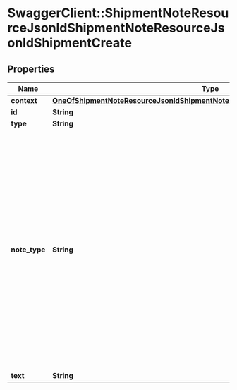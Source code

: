 # SwaggerClient::ShipmentNoteResourceJsonldShipmentNoteResourceJsonldShipmentCreate

## Properties
Name | Type | Description | Notes
------------ | ------------- | ------------- | -------------
**context** | [**OneOfShipmentNoteResourceJsonldShipmentNoteResourceJsonldShipmentCreateContext**](OneOfShipmentNoteResourceJsonldShipmentNoteResourceJsonldShipmentCreateContext.md) |  | [optional] 
**id** | **String** |  | [optional] 
**type** | **String** |  | [optional] 
**note_type** | **String** |           [CA] Carrier,          [DL] Delivery,          [DP] Denied Party,          [DO] Document,          [GN] General,          [HB] HouseBill,          [IN] Invoice,          [PM] Permissions,          [PU] Pickup,          [PR] Procurement,          [PC] Procurement Costs,          [RC] Recap,          [RT] Routing,          [SH] Shipment,          [ST] Status,          [TK] Tracking,          [WT] WorldTrak       | [default to &#x27;[GN] General&#x27;]
**text** | **String** |  | 

